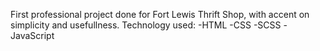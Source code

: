 First professional project done for Fort Lewis Thrift Shop, with accent on simplicity and usefullness.
Technology used: 
               -HTML
               -CSS
               -SCSS
               -JavaScript

